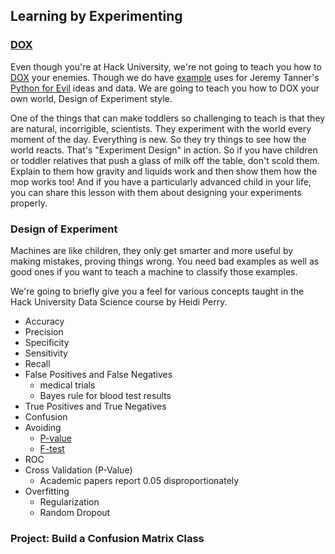 ## Learning by Experimenting

### [DOX](https://en.wikipedia.org/wiki/Design_of_experiments)

Even though you're at Hack University, we're not going to teach you how to [DOX](huml/hackor/email-intersection.ipynb) your enemies. Though we do have [example](huml/hackor/email-intersection.ipynb) uses for Jeremy Tanner's [Python for Evil](https://www.youtube.com/watch?v=t-4mvV34dFw&utm_content=buffer4ef80&utm_medium=social&utm_source=twitter.com&utm_campaign=buffer) ideas and data. We are going to teach you how to DOX your own world, Design of Experiment style.

One of the things that can make toddlers so challenging to teach is that they are natural, incorrigible, scientists. They experiment with the world every moment  of the day. Everything is new. So they try things to see how the world reacts. That's "Experiment Design" in action. So if you have children or toddler relatives that push a glass of milk off the table, don't scold them. Explain to them how gravity and liquids work and then show them how the mop works too! And if you have a particularly advanced child in your life, you can share this lesson with them about designing your experiments properly.

### Design of Experiment

Machines are like children, they only get smarter and more useful by making mistakes, proving things wrong. You need bad examples as well as good ones if you want to teach a machine to classify those examples. 

We're going to briefly give you a feel for various concepts taught in the Hack University Data Science course by Heidi Perry.

- Accuracy
- Precision
- Specificity
- Sensitivity
- Recall
- False Positives and False Negatives
  - medical trials
  - Bayes rule for blood test results
- True Positives and True Negatives
- Confusion
- Avoiding 
  - [P-value](https://en.wikipedia.org/wiki/P-value)
  - [F-test](https://en.wikipedia.org/wiki/F-test)
- ROC
- Cross Validation (P-Value)
  - Academic papers report 0.05 disproportionately
- Overfitting
  - Regularization
  - Random Dropout

### Project: Build a Confusion Matrix Class